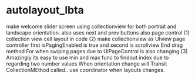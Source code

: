 # autolayout_lbta
make welcome slider screen using collectionview for both portrait and landscape orientation. also uses next and prev buttons also page control
 (1) collection view cell layout in code
 (2) make collectionview as UIview page controller
     first isPagingEnabled is true and second is scrollview End drag method For when swiping pages due to UiPageControl is also changing
 (3) Amazingly its easy to use min and max func to findout index due to regarding two number values
     When orientation change will Transit CollectionMEthod called.. use coordinator when layouts changes.
     

